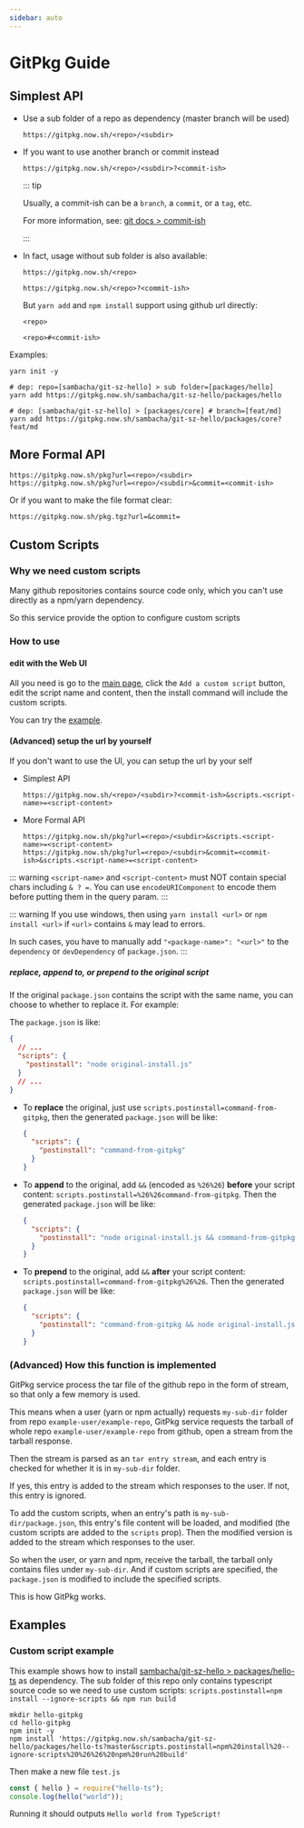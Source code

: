 ```yaml
---
sidebar: auto
---
```


# GitPkg Guide

## Simplest API

- Use a sub folder of a repo as dependency (master branch will be used)

  ```
  https://gitpkg.now.sh/<repo>/<subdir>
  ```

- If you want to use another branch or commit instead

  ```
  https://gitpkg.now.sh/<repo>/<subdir>?<commit-ish>
  ```

  ::: tip

  Usually, a commit-ish can be a `branch`, a `commit`, or a `tag`, etc.

  For more information, see: [git docs > commit-ish](https://git-scm.com/docs/gitglossary#Documentation/gitglossary.txt-aiddefcommit-ishacommit-ishalsocommittish)

  :::

- In fact, usage without sub folder is also available:

  `https://gitpkg.now.sh/<repo>`

  `https://gitpkg.now.sh/<repo>?<commit-ish>`

  But `yarn add` and `npm install` support using github url directly:

  `<repo>`

  `<repo>#<commit-ish>`

Examples:

```shell
yarn init -y

# dep: repo=[sambacha/git-sz-hello] > sub folder=[packages/hello]
yarn add https://gitpkg.now.sh/sambacha/git-sz-hello/packages/hello

# dep: [sambacha/git-sz-hello] > [packages/core] # branch=[feat/md]
yarn add https://gitpkg.now.sh/sambacha/git-sz-hello/packages/core?feat/md
```

## More Formal API

```
https://gitpkg.now.sh/pkg?url=<repo>/<subdir>
https://gitpkg.now.sh/pkg?url=<repo>/<subdir>&commit=<commit-ish>
```

Or if you want to make the file format clear:

```
https://gitpkg.now.sh/pkg.tgz?url=&commit=
```

## Custom Scripts

### Why we need custom scripts

Many github repositories contains source code only, which you can't use directly as a npm/yarn dependency.

So this service provide the option to configure custom scripts

### How to use

#### edit with the Web UI

All you need is go to the [main page](/),
click the `Add a custom script` button,
edit the script name and content,
then the install command will include the custom scripts.

You can try the [example](#custom-script-example).

#### (Advanced) setup the url by yourself

If you don't want to use the UI, you can setup the url by your self

- Simplest API

  ```
  https://gitpkg.now.sh/<repo>/<subdir>?<commit-ish>&scripts.<script-name>=<script-content>
  ```

- More Formal API

  ```
  https://gitpkg.now.sh/pkg?url=<repo>/<subdir>&scripts.<script-name>=<script-content>
  https://gitpkg.now.sh/pkg?url=<repo>/<subdir>&commit=<commit-ish>&scripts.<script-name>=<script-content>
  ```

::: warning
`<script-name>` and `<script-content>` must NOT contain special chars including `& ? =`. You can use `encodeURIComponent` to encode them before putting them in the query param.
:::

::: warning
If you use windows, then using `yarn install <url>` or `npm install <url>` if `<url>` contains `&` may lead to errors.

In such cases, you have to manually add `"<package-name>": "<url>"` to the `dependency` or `devDependency` of `package.json`.
:::

##### replace, append to, or prepend to the original script

If the original `package.json` contains the script with the same name,
you can choose to whether to replace it. For example:

The `package.json` is like:

```json
{
  // ...
  "scripts": {
    "postinstall": "node original-install.js"
  }
  // ...
}
```

- To **replace** the original, just use `scripts.postinstall=command-from-gitpkg`,
  then the generated `package.json` will be like:

  ```json
  {
    "scripts": {
      "postinstall": "command-from-gitpkg"
    }
  }
  ```

- To **append** to the original, add `&&` (encoded as `%26%26`) **before** your script content: `scripts.postinstall=%26%26command-from-gitpkg`.
  Then the generated `package.json` will be like:

  ```json
  {
    "scripts": {
      "postinstall": "node original-install.js && command-from-gitpkg"
    }
  }
  ```

- To **prepend** to the original, add `&&` **after** your script content: `scripts.postinstall=command-from-gitpkg%26%26`.
  Then the generated `package.json` will be like:

  ```json
  {
    "scripts": {
      "postinstall": "command-from-gitpkg && node original-install.js"
    }
  }
  ```

### (Advanced) How this function is implemented

GitPkg service process the tar file of the github repo in the form of stream,
so that only a few memory is used.

This means when a user (yarn or npm actually) requests `my-sub-dir` folder from repo `example-user/example-repo`,
GitPkg service requests the tarball of whole repo `example-user/example-repo` from github,
open a stream from the tarball response.

Then the stream is parsed as an `tar entry stream`,
and each entry is checked for whether it is in `my-sub-dir` folder.

If yes, this entry is added to the stream which responses to the user.
If not, this entry is ignored.

To add the custom scripts, when an entry's path is `my-sub-dir/package.json`,
this entry's file content will be loaded,
and modified (the custom scripts are added to the `scripts` prop).
Then the modified version is added to the stream which responses to the user.

So when the user, or yarn and npm, receive the tarball,
the tarball only contains files under `my-sub-dir`.
And if custom scripts are specified,
the `package.json` is modified to include the specified scripts.

This is how GitPkg works.

## Examples

### Custom script example

This example shows how to install [sambacha/git-sz-hello > packages/hello-ts](https://github.com/sambacha/git-sz-hello/tree/master/packages/hello-ts) as dependency.
The sub folder of this repo only contains typescript source code so we need to use custom scripts:
`scripts.postinstall=npm install --ignore-scripts && npm run build`

```shell
mkdir hello-gitpkg
cd hello-gitpkg
npm init -y
npm install 'https://gitpkg.now.sh/sambacha/git-sz-hello/packages/hello-ts?master&scripts.postinstall=npm%20install%20--ignore-scripts%20%26%26%20npm%20run%20build'
```

Then make a new file `test.js`

```js
const { hello } = require("hello-ts");
console.log(hello("world"));
```

Running it should outputs `Hello world from TypeScript!`
